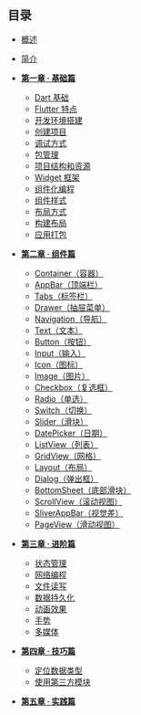 
## 目录

* [概述](README.md)
* [简介](/docs/简介/1.md)
* <a href="/#/docs/第一章/1.md"><b>第一章 · 基础篇</b></a>
  * [Dart 基础](/docs/第一章/1.1.md)
  * [Flutter 特点](/docs/第一章/1.2.md)
  * [开发环境搭建](/docs/第一章/1.3.md)
  * [创建项目](/docs/第一章/1.4.md)
  * [调试方式](/docs/第一章/1.5.md)
  * [包管理](/docs/第一章/1.6.md)
  * [项目结构和资源](/docs/第一章/1.7.md)
  * [Widget 框架](/docs/第一章/1.8.md)
  * [组件化编程](/docs/第一章/1.9.md)
  * [组件样式](/docs/第一章/1.10.md)
  * [布局方式](/docs/第一章/1.11.md)
  * [构建布局](/docs/第一章/1.12.md)
  * [应用打包](/docs/第一章/1.13.md)
* <a href="/#/docs/第二章/2.md"><b>第二章 · 组件篇</b></a>
  * [Container（容器）]()
  * [AppBar（顶端栏）](/docs/第二章/2.2.md)
  * [Tabs（标签栏）](/docs/第二章/2.3.md)
  * [Drawer（抽屉菜单）](/docs/第二章/2.4.md)
  * [Navigation（导航）](/docs/第二章/2.5.md)
  * [Text（文本）]()
  * [Button（按钮）]()
  * [Input（输入）]()
  * [Icon（图标）]()
  * [Image（图片）]()
  * [Checkbox（复选框）]()
  * [Radio（单选）]()
  * [Switch（切换）]()
  * [Slider（滑块）]()
  * [DatePicker（日期）]()
  * [ListView（列表）]()
  * [GridView（网格）]()
  * [Layout（布局）]()
  * [Dialog（弹出框）]()
  * [BottomSheet（底部滑块）]()
  * [ScrollView（滚动视图）]()
  * [SliverAppBar（视觉差）]()
  * [PageView（滑动视图）]()
* <a href="/#/docs/第二章/2.md"><b>第三章 · 进阶篇</b></a>
  * [状态管理]()
  * [网络编程]()
  * [文件读写]()
  * [数据持久化]()
  * [动画效果]()
  * [手势]()
  * [多媒体]()
* <a href="/#/docs/第四章/4.md"><b>第四章 · 技巧篇</b></a>
  * [定位数据类型](/docs/第四章/4.1.md)
  * [使用第三方模块](/docs/第四章/4.2.md)

* <a href="/#/docs/第三章/3.md"><b>第五章 · 实践篇</b></a>
